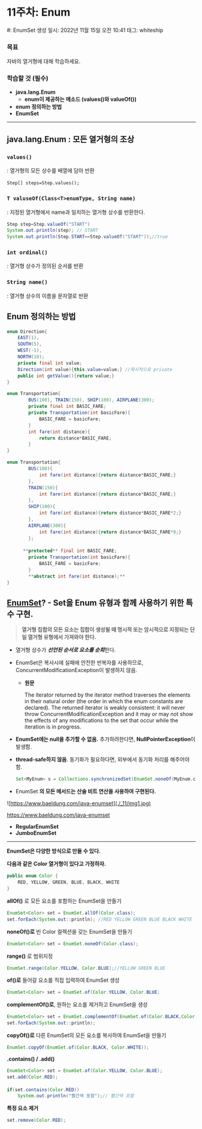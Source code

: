 # 11주차: Enum

#: EnumSet
생성 일시: 2022년 11월 15일 오전 10:41
태그: whiteship

### **목표**

자바의 열거형에 대해 학습하세요.

### **학습할 것 (필수)**

- **java.lang.Enum**
    - **enum이 제공하는 메소드 (values()와 valueOf())**
- **enum 정의하는 방법**
- **EnumSet**

---

## java.lang.Enum : 모든 열거형의 조상

### `values()`

: 열거형의 모든 상수를 배열에 담아 반환

`Step[] steps=Step.values();`

### `T valuseOf(Class<T>enumType, String name)`

: 지정된 열거형에서 name과 일치하는 열거형 상수를 반환한다.

```java
Step step=Step.valueOf("START")
System.out.println(step); // START
System.out.println(Step.START==Step.valueOf("START"));//true
```

### `int ordinal()`

: 열거형 상수가 정의된 순서를 반환

### `String name()`

: 열거형 상수의 이름을 문자열로 반환

## Enum 정의하는 방법

```java
enum Direction{
	EAST(1),
	SOUTH(5),
	WEST(-1),
	NORTH(10);
	private final int value;
	Direction(int value){this.value=value;} //묵시적으로 private
	public int getValue(){return value;}
}
```

```java
enum Transportation{
		BUS(100), TRAIN(150), SHIP(100), AIRPLANE(300);
		private final int BASIC_FARE;
		private Transportation(int basicFare){
			BASIC_FARE = basicFare;
		}
		int fare(int distance){
			return distance*BASIC_FARE;
		}
}
```

```java
enum Transportation{
		BUS(100){
			int fare(int distance){return distance*BASIC_FARE;}
		}, 
		TRAIN(150){
			int fare(int distance){return distance*BASIC_FARE;}
		}, 
		SHIP(100){
			int fare(int distance){return distance*BASIC_FARE*2;}
		}, 
		AIRPLANE(300){
			int fare(int distance){return distance*BASIC_FARE*8;}
		};
		
	  **protected** final int BASIC_FARE;
		private Transportation(int basicFare){
			BASIC_FARE = basicFare;
		}
		**abstract int fare(int distance);**
}
```

## [EnumSet](https://docs.oracle.com/javase/8/docs/api/java/util/EnumSet.html)? -  **Set을 Enum 유형과 함께 사용하기 위한 특수 구현.**

> **열거형 집합의 모든 요소는 집합이 생성될 때 명시적 또는 암시적으로 지정되는 단일 열거형 유형에서 가져와야 한다.**
>
- 열거형 상수가 ***선언된 순서로 요소를 순회***한다.
- EnumSet은 복사시에 실패에 안전한 반복자를 사용하므로, ConcurrentModificationException이 발생하지 않음.
    - **원문**

      The iterator returned by the iterator method traverses the elements in their natural order (the order in which the enum constants are declared). The returned iterator is weakly consistent: it will never throw ConcurrentModificationException and it may or may not show the effects of any modifications to the set that occur while the iteration is in progress.

- **EnumSet에는 null을 추가할 수 없음.** 추가하려한다면, **NullPointerException**이 발생함.
- **thread-safe하지 않음**. 동기화가 필요하다면, 외부에서 동기화 처리를 해주어야 함.

    ```java
    Set<MyEnum> s = Collections.synchronizedSet(EnumSet.noneOf(MyEnum.class));
    ```

- EnumSet **의 모든 메서드는 산술 비트 연산을 사용하여 구현된다.**

![https://www.baeldung.com/java-enumset](./_11/img1.jpg)

https://www.baeldung.com/java-enumset

- **RegularEnumSet**
- **JumboEnumSet**

---

**EnumSet은 다양한 방식으로 만들 수 있다.**

**다음과 같은 Color 열거형이 있다고 가정하자.**

```java
public enum Color {
    RED, YELLOW, GREEN, BLUE, BLACK, WHITE
}
```

**allOf()** 로 모든 요소를 포함하는 EnumSet을 만들기

```java
EnumSet<Color> set = EnumSet.allOf(Color.class);
set.forEach(System.out::println); //RED YELLOW GREEN BLUE BLACK WHITE
```

**noneOf()로** 빈 Color 컬렉션을 갖는 EnumSet을 만들기

```java
EnumSet<Color> set = EnumSet.noneOf(Color.class);
```

**range()** 로 범위지정

```java
EnumSet.range(Color.YELLOW, Color.BLUE);//YELLOW GREEN BLUE
```

**of()로** 들어갈 요소를 직접 입력하여 EnumSet 생성

```java
EnumSet<Color> set = EnumSet.of(Color.YELLOW, Color.BLUE;
```

**complementOf()로**, 원하는 요소를 제거하고 EnumSet을 생성

```java
EnumSet<Color> set = EnumSet.complementOf(EnumSet.of(Color.BLACK,Color.BLUE));
set.forEach(System.out::println);
```

**copyOf()로** 다른 EnumSet의 모든 요소를 복사하여 EnumSet을 만들기

```java
EnumSet.copyOf(EnumSet.of(Color.BLACK, Color.WHITE));
```

**.contains() / .add()**

```java
EnumSet<Color> set = EnumSet.of(Color.YELLOW, Color.BLUE);
set.add(Color.RED);

if(set.contains(Color.RED))
    System.out.println("빨간색 포함");// 빨간색 포함
```

**특정 요소 제거**

```java
set.remove(Color.RED);
```